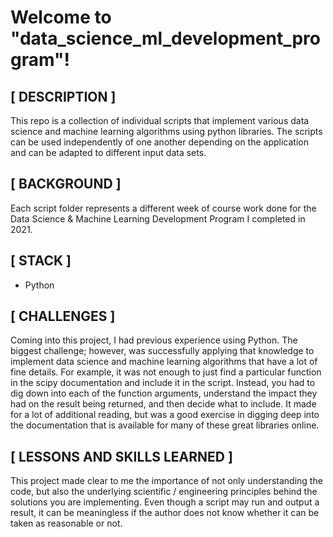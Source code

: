 # Welcome to "data_science_ml_development_program"!

## [ DESCRIPTION ]

This repo is a collection of individual scripts that implement various data science and machine learning algorithms using python libraries.  The scripts can be used independently of one another depending on the application and can be adapted to different input data sets.


## [ BACKGROUND ]

Each script folder represents a different week of course work done for the Data Science & Machine Learning Development Program I completed in 2021.

## [ STACK ]
- Python

## [ CHALLENGES ]

Coming into this project, I had previous experience using Python.  The biggest challenge; however, was successfully applying that knowledge to implement data science and machine learning algorithms that have a lot of fine details.  For example, it was not enough to just find a particular function in the scipy documentation and include it in the script.  Instead, you had to dig down into each of the function arguments, understand the impact they had on the result being returned, and then decide what to include.  It made for a lot of additional reading, but was a good exercise in digging deep into the documentation that is available for many of these great libraries online.


## [ LESSONS AND SKILLS LEARNED ]

This project made clear to me the importance of not only understanding the code, but also the underlying scientific / engineering principles behind the solutions you are implementing.  Even though a script may run and output a result, it can be meaningless if the author does not know whether it can be taken as reasonable or not.
